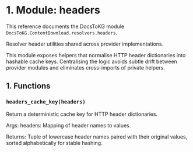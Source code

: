 # 1. Module: headers

This reference documents the DocsToKG module ``DocsToKG.ContentDownload.resolvers.headers``.

Resolver header utilities shared across provider implementations.

This module exposes helpers that normalise HTTP header dictionaries into
hashable cache keys. Centralising the logic avoids subtle drift between
provider modules and eliminates cross-imports of private helpers.

## 1. Functions

### `headers_cache_key(headers)`

Return a deterministic cache key for HTTP header dictionaries.

Args:
headers: Mapping of header names to values.

Returns:
Tuple of lowercase header names paired with their original values,
sorted alphabetically for stable hashing.
